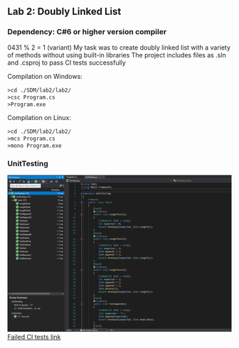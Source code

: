## Lab 2: Doubly Linked List
### Dependency: C#6 or higher version compiler
0431 % 2 = 1 (variant)
My task was to create doubly linked list with a variety of methods without using built-in libraries
The project includes files as .sln and .csproj to pass CI tests successfully

Compilation on Windows:
```shell
>cd ./SDM/lab2/lab2/
>csc Program.cs
>Program.exe
```

Compilation on Linux:
```shell
>cd ./SDM/lab2/lab2/
>mcs Program.cs
>mono Program.exe
```

### UnitTesting
![Alt text](/lab2/screenshots/Screenshot_1.png?raw=true "Optional Title")
[Failed CI tests link](https://github.com/yanu1ya/SDM/commit/78b64aa2820abf3afd57e78f5d8a20d51909a2b5)
